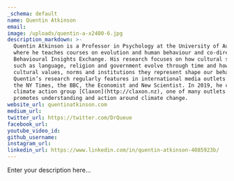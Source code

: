 ```yaml
---
_schema: default
name: Quentin Atkinson
email:
image: /uploads/quentin-a-x2400-6.jpg
description_markdown: >-
  Quentin Atkinson is a Professor in Psychology at the University of Auckland,
  where he teaches courses on evolution and human behaviour and co-directs the
  Behavioural Insights Exchange. His research focuses on how cultural systems
  such as language, religion and government evolve through time and how the
  cultural values, norms and institutions they represent shape our behaviour.
  Quentin’s research regularly features in international media outlets including
  the NY Times, the BBC, the Economist and New Scientist. In 2019, he co-founded
  climate action group [Claxon](http://claxon.nz), one of many outlets where he
  promotes understanding and action around climate change.
website_url: quentinatkinson.com
medium_url:
twitter_url: https://twitter.com/DrQueue
facebook_url:
youtube_video_id:
github_username:
instagram_url:
linkedin_url: https://www.linkedin.com/in/quentin-atkinson-4085923b/
---
```

Enter your description here...

